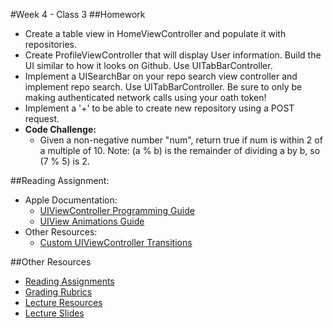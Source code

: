 #Week 4 - Class 3
##Homework
* Create a table view in HomeViewController and populate it with repositories.
* Create ProfileViewController that will display User information. Build the UI similar to how it looks on Github. Use UITabBarController.
* Implement a UISearchBar on your repo search view controller and implement repo search. Use UITabBarController. Be sure to only be making authenticated network calls using your oath token!
* Implement a '+' to be able to create new repository using a POST request.
* **Code Challenge:**
	* Given a non-negative number "num", return true if num is within 2 of a multiple of 10. Note: (a % b) is the remainder of dividing a by b, so (7 % 5) is 2.

##Reading Assignment:
* Apple Documentation:
	* [UIViewController Programming Guide](https://developer.apple.com/library/ios/featuredarticles/ViewControllerPGforiPhoneOS/index.html#//apple_ref/doc/uid/TP40007457-CH2-SW1)
	* [UIView Animations Guide](https://developer.apple.com/library/ios/documentation/WindowsViews/Conceptual/ViewPG_iPhoneOS/AnimatingViews/AnimatingViews.html#//apple_ref/doc/uid/TP40009503-CH6-SW1)
* Other Resources:
	* [Custom UIViewController Transitions](https://www.objc.io/issues/5-ios7/view-controller-transitions/)

##Other Resources
* [Reading Assignments](../../Resources/ra-grading-standard/)
* [Grading Rubrics](../../Resources/)
* [Lecture Resources](lecture/)
* [Lecture Slides](https://www.icloud.com/keynote/000nhTM-YmgVybEDFmij79K0g#Week4-Class3)
